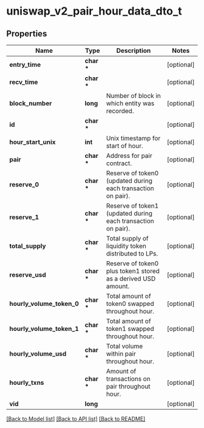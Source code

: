 # uniswap_v2_pair_hour_data_dto_t

## Properties
Name | Type | Description | Notes
------------ | ------------- | ------------- | -------------
**entry_time** | **char \*** |  | [optional] 
**recv_time** | **char \*** |  | [optional] 
**block_number** | **long** | Number of block in which entity was recorded. | [optional] 
**id** | **char \*** |  | [optional] 
**hour_start_unix** | **int** | Unix timestamp for start of hour. | [optional] 
**pair** | **char \*** | Address for pair contract. | [optional] 
**reserve_0** | **char \*** | Reserve of token0 (updated during each transaction on pair). | [optional] 
**reserve_1** | **char \*** | Reserve of token1 (updated during each transaction on pair). | [optional] 
**total_supply** | **char \*** | Total supply of liquidity token distributed to LPs. | [optional] 
**reserve_usd** | **char \*** | Reserve of token0 plus token1 stored as a derived USD amount. | [optional] 
**hourly_volume_token_0** | **char \*** | Total amount of token0 swapped throughout hour. | [optional] 
**hourly_volume_token_1** | **char \*** | Total amount of token1 swapped throughout hour. | [optional] 
**hourly_volume_usd** | **char \*** | Total volume within pair throughout hour. | [optional] 
**hourly_txns** | **char \*** | Amount of transactions on pair throughout hour. | [optional] 
**vid** | **long** |  | [optional] 

[[Back to Model list]](../README.md#documentation-for-models) [[Back to API list]](../README.md#documentation-for-api-endpoints) [[Back to README]](../README.md)


